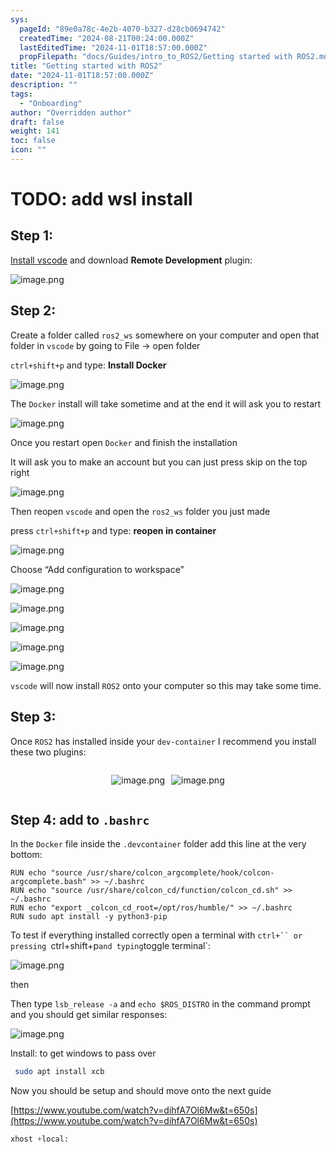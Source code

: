 ```yaml
---
sys:
  pageId: "89e0a78c-4e2b-4070-b327-d28cb0694742"
  createdTime: "2024-08-21T00:24:00.000Z"
  lastEditedTime: "2024-11-01T18:57:00.000Z"
  propFilepath: "docs/Guides/intro_to_ROS2/Getting started with ROS2.md"
title: "Getting started with ROS2"
date: "2024-11-01T18:57:00.000Z"
description: ""
tags:
  - "Onboarding"
author: "Overridden author"
draft: false
weight: 141
toc: false
icon: ""
---
```


# TODO: add wsl install

## Step 1:

[Install vscode](https://code.visualstudio.com/download) and download **Remote Development** plugin:

![image.png](https://prod-files-secure.s3.us-west-2.amazonaws.com/d518164a-d88e-44d1-a4ee-3adb3bd8bce0/efb52993-1881-4a40-b95e-6f020334f022/image.png?X-Amz-Algorithm=AWS4-HMAC-SHA256&X-Amz-Content-Sha256=UNSIGNED-PAYLOAD&X-Amz-Credential=ASIAZI2LB4665UMPLPID%2F20250313%2Fus-west-2%2Fs3%2Faws4_request&X-Amz-Date=20250313T070808Z&X-Amz-Expires=3600&X-Amz-Security-Token=IQoJb3JpZ2luX2VjEIf%2F%2F%2F%2F%2F%2F%2F%2F%2F%2FwEaCXVzLXdlc3QtMiJGMEQCIG5%2FQoMLEYLhwGI9jETDoSKWg1QCdREzEw3RHGaltBVgAiA0eLYR1PlrGSEmn2f759bgUzkNk6uLfGXP4mOQuTfU9iqIBAjQ%2F%2F%2F%2F%2F%2F%2F%2F%2F%2F8BEAAaDDYzNzQyMzE4MzgwNSIMLOqHUUxAxCYmuFRmKtwDmqBUdoP94KbP1XvuGAe1wZ6kezSzzZM48EPQZwH8b9Aoa1LhcObIKFSULw2PYJuTkkaegxyyRgGnkPonOaKLchIpfWvbg5yruxy3rp9TrERaZfl0Hq8nJcqyJWSyKSGBlp2cfljkimkfF5E01%2FSo6W%2F%2BG1QKSFdfiOfcCLa103h7%2FMve%2BG5vYk49IlmcyKpZ2gu1kY3pXm7Zzrzlz3s7qyEwP7Ba1ExUuJY9Xnlw7IagoUdzCDVoVJQD4f%2FOp1Oe7cPUQkr8nObjPU71Ycz5SOVazdNBMVBy55uS3xPD6BCmH%2BdK2Y2y%2BrPN20VW%2FkWLTBdJ1eCsH0GKXcivxPu4PegIR6uH%2FXNCAbB7kbyVi%2BFCzJ%2FFg9LlKo1Bo6Ve%2FJeAHiSd2RGNZZydsLh5DaMV3jmDDjyXyIqOdKd83SRlE8Isfi5PtOCTRpJJUcE10DCQZgB4dKQ4mylH7xYPeWme%2Blsx1%2FcLequhvMHPae3DZryP8k5QPOD9oMBZr2QhALX%2Bdo6Y5eCEYcpkkD2h1bS21IDm4akZWrhRCJ7sdSnoU%2FoefyozW8G3MIb1T0OPpYUekhoxjjzFrODD4WG8BkvaiYZ7DJ74eMRTW3d7btwvimdla2iiaxSh%2FNY7ebMwn4TKvgY6pgFeZqMVpVa4vPNWgkEjE%2BBZ%2BD1l24yJUUNMrOssSJmNKAMC8CP7IIwk%2Fvcr7S3AQe05cjH0bwMK%2BNxPldIPIWS2IHDQriby9X0kfQztZSzERAdPi2jN0y5hTxT6CmD3x5eX4Co%2FquV7c2s5U2U6ARnUrM%2B1uyXyvT6sOVSXDfc4MUMHfsWiSrpOKsVRsM2dHwN1T%2BarljcuowhFkXKFJhmu44pxWbHR&X-Amz-Signature=730c2212e0a21636c6e2f882e511e2f4cc6896bffb900eac385d92afd05a70d9&X-Amz-SignedHeaders=host&x-id=GetObject)

## Step 2:

Create a folder called `ros2_ws` somewhere on your computer and open that folder in `vscode` by going to File → open folder 

`ctrl+shift+p` and type: **Install Docker**

![image.png](https://prod-files-secure.s3.us-west-2.amazonaws.com/d518164a-d88e-44d1-a4ee-3adb3bd8bce0/2269dc0e-1cd5-47ff-bceb-c04ad9b2eab0/image.png?X-Amz-Algorithm=AWS4-HMAC-SHA256&X-Amz-Content-Sha256=UNSIGNED-PAYLOAD&X-Amz-Credential=ASIAZI2LB4665UMPLPID%2F20250313%2Fus-west-2%2Fs3%2Faws4_request&X-Amz-Date=20250313T070808Z&X-Amz-Expires=3600&X-Amz-Security-Token=IQoJb3JpZ2luX2VjEIf%2F%2F%2F%2F%2F%2F%2F%2F%2F%2FwEaCXVzLXdlc3QtMiJGMEQCIG5%2FQoMLEYLhwGI9jETDoSKWg1QCdREzEw3RHGaltBVgAiA0eLYR1PlrGSEmn2f759bgUzkNk6uLfGXP4mOQuTfU9iqIBAjQ%2F%2F%2F%2F%2F%2F%2F%2F%2F%2F8BEAAaDDYzNzQyMzE4MzgwNSIMLOqHUUxAxCYmuFRmKtwDmqBUdoP94KbP1XvuGAe1wZ6kezSzzZM48EPQZwH8b9Aoa1LhcObIKFSULw2PYJuTkkaegxyyRgGnkPonOaKLchIpfWvbg5yruxy3rp9TrERaZfl0Hq8nJcqyJWSyKSGBlp2cfljkimkfF5E01%2FSo6W%2F%2BG1QKSFdfiOfcCLa103h7%2FMve%2BG5vYk49IlmcyKpZ2gu1kY3pXm7Zzrzlz3s7qyEwP7Ba1ExUuJY9Xnlw7IagoUdzCDVoVJQD4f%2FOp1Oe7cPUQkr8nObjPU71Ycz5SOVazdNBMVBy55uS3xPD6BCmH%2BdK2Y2y%2BrPN20VW%2FkWLTBdJ1eCsH0GKXcivxPu4PegIR6uH%2FXNCAbB7kbyVi%2BFCzJ%2FFg9LlKo1Bo6Ve%2FJeAHiSd2RGNZZydsLh5DaMV3jmDDjyXyIqOdKd83SRlE8Isfi5PtOCTRpJJUcE10DCQZgB4dKQ4mylH7xYPeWme%2Blsx1%2FcLequhvMHPae3DZryP8k5QPOD9oMBZr2QhALX%2Bdo6Y5eCEYcpkkD2h1bS21IDm4akZWrhRCJ7sdSnoU%2FoefyozW8G3MIb1T0OPpYUekhoxjjzFrODD4WG8BkvaiYZ7DJ74eMRTW3d7btwvimdla2iiaxSh%2FNY7ebMwn4TKvgY6pgFeZqMVpVa4vPNWgkEjE%2BBZ%2BD1l24yJUUNMrOssSJmNKAMC8CP7IIwk%2Fvcr7S3AQe05cjH0bwMK%2BNxPldIPIWS2IHDQriby9X0kfQztZSzERAdPi2jN0y5hTxT6CmD3x5eX4Co%2FquV7c2s5U2U6ARnUrM%2B1uyXyvT6sOVSXDfc4MUMHfsWiSrpOKsVRsM2dHwN1T%2BarljcuowhFkXKFJhmu44pxWbHR&X-Amz-Signature=c87078b8fa7fa2740770bab9bcde9c27e399613f240363e9b4fe1a9ea6d71be9&X-Amz-SignedHeaders=host&x-id=GetObject)

The `Docker` install will take sometime and at the end it will ask you to restart

![image.png](https://prod-files-secure.s3.us-west-2.amazonaws.com/d518164a-d88e-44d1-a4ee-3adb3bd8bce0/ed233f78-be33-4b1f-b89c-9c346c0e961e/image.png?X-Amz-Algorithm=AWS4-HMAC-SHA256&X-Amz-Content-Sha256=UNSIGNED-PAYLOAD&X-Amz-Credential=ASIAZI2LB4665UMPLPID%2F20250313%2Fus-west-2%2Fs3%2Faws4_request&X-Amz-Date=20250313T070808Z&X-Amz-Expires=3600&X-Amz-Security-Token=IQoJb3JpZ2luX2VjEIf%2F%2F%2F%2F%2F%2F%2F%2F%2F%2FwEaCXVzLXdlc3QtMiJGMEQCIG5%2FQoMLEYLhwGI9jETDoSKWg1QCdREzEw3RHGaltBVgAiA0eLYR1PlrGSEmn2f759bgUzkNk6uLfGXP4mOQuTfU9iqIBAjQ%2F%2F%2F%2F%2F%2F%2F%2F%2F%2F8BEAAaDDYzNzQyMzE4MzgwNSIMLOqHUUxAxCYmuFRmKtwDmqBUdoP94KbP1XvuGAe1wZ6kezSzzZM48EPQZwH8b9Aoa1LhcObIKFSULw2PYJuTkkaegxyyRgGnkPonOaKLchIpfWvbg5yruxy3rp9TrERaZfl0Hq8nJcqyJWSyKSGBlp2cfljkimkfF5E01%2FSo6W%2F%2BG1QKSFdfiOfcCLa103h7%2FMve%2BG5vYk49IlmcyKpZ2gu1kY3pXm7Zzrzlz3s7qyEwP7Ba1ExUuJY9Xnlw7IagoUdzCDVoVJQD4f%2FOp1Oe7cPUQkr8nObjPU71Ycz5SOVazdNBMVBy55uS3xPD6BCmH%2BdK2Y2y%2BrPN20VW%2FkWLTBdJ1eCsH0GKXcivxPu4PegIR6uH%2FXNCAbB7kbyVi%2BFCzJ%2FFg9LlKo1Bo6Ve%2FJeAHiSd2RGNZZydsLh5DaMV3jmDDjyXyIqOdKd83SRlE8Isfi5PtOCTRpJJUcE10DCQZgB4dKQ4mylH7xYPeWme%2Blsx1%2FcLequhvMHPae3DZryP8k5QPOD9oMBZr2QhALX%2Bdo6Y5eCEYcpkkD2h1bS21IDm4akZWrhRCJ7sdSnoU%2FoefyozW8G3MIb1T0OPpYUekhoxjjzFrODD4WG8BkvaiYZ7DJ74eMRTW3d7btwvimdla2iiaxSh%2FNY7ebMwn4TKvgY6pgFeZqMVpVa4vPNWgkEjE%2BBZ%2BD1l24yJUUNMrOssSJmNKAMC8CP7IIwk%2Fvcr7S3AQe05cjH0bwMK%2BNxPldIPIWS2IHDQriby9X0kfQztZSzERAdPi2jN0y5hTxT6CmD3x5eX4Co%2FquV7c2s5U2U6ARnUrM%2B1uyXyvT6sOVSXDfc4MUMHfsWiSrpOKsVRsM2dHwN1T%2BarljcuowhFkXKFJhmu44pxWbHR&X-Amz-Signature=fe61f23bf740b3c5c671cf80e600b5f87ffa11b2f98c3f1d0e48f1d9a22ba2d0&X-Amz-SignedHeaders=host&x-id=GetObject)

Once you restart open `Docker` and finish the installation

It will ask you to make an account but you can just press skip on the top right

![image.png](https://prod-files-secure.s3.us-west-2.amazonaws.com/d518164a-d88e-44d1-a4ee-3adb3bd8bce0/21010ad9-1659-4fd9-9f59-9932a09b2a3d/image.png?X-Amz-Algorithm=AWS4-HMAC-SHA256&X-Amz-Content-Sha256=UNSIGNED-PAYLOAD&X-Amz-Credential=ASIAZI2LB4665UMPLPID%2F20250313%2Fus-west-2%2Fs3%2Faws4_request&X-Amz-Date=20250313T070808Z&X-Amz-Expires=3600&X-Amz-Security-Token=IQoJb3JpZ2luX2VjEIf%2F%2F%2F%2F%2F%2F%2F%2F%2F%2FwEaCXVzLXdlc3QtMiJGMEQCIG5%2FQoMLEYLhwGI9jETDoSKWg1QCdREzEw3RHGaltBVgAiA0eLYR1PlrGSEmn2f759bgUzkNk6uLfGXP4mOQuTfU9iqIBAjQ%2F%2F%2F%2F%2F%2F%2F%2F%2F%2F8BEAAaDDYzNzQyMzE4MzgwNSIMLOqHUUxAxCYmuFRmKtwDmqBUdoP94KbP1XvuGAe1wZ6kezSzzZM48EPQZwH8b9Aoa1LhcObIKFSULw2PYJuTkkaegxyyRgGnkPonOaKLchIpfWvbg5yruxy3rp9TrERaZfl0Hq8nJcqyJWSyKSGBlp2cfljkimkfF5E01%2FSo6W%2F%2BG1QKSFdfiOfcCLa103h7%2FMve%2BG5vYk49IlmcyKpZ2gu1kY3pXm7Zzrzlz3s7qyEwP7Ba1ExUuJY9Xnlw7IagoUdzCDVoVJQD4f%2FOp1Oe7cPUQkr8nObjPU71Ycz5SOVazdNBMVBy55uS3xPD6BCmH%2BdK2Y2y%2BrPN20VW%2FkWLTBdJ1eCsH0GKXcivxPu4PegIR6uH%2FXNCAbB7kbyVi%2BFCzJ%2FFg9LlKo1Bo6Ve%2FJeAHiSd2RGNZZydsLh5DaMV3jmDDjyXyIqOdKd83SRlE8Isfi5PtOCTRpJJUcE10DCQZgB4dKQ4mylH7xYPeWme%2Blsx1%2FcLequhvMHPae3DZryP8k5QPOD9oMBZr2QhALX%2Bdo6Y5eCEYcpkkD2h1bS21IDm4akZWrhRCJ7sdSnoU%2FoefyozW8G3MIb1T0OPpYUekhoxjjzFrODD4WG8BkvaiYZ7DJ74eMRTW3d7btwvimdla2iiaxSh%2FNY7ebMwn4TKvgY6pgFeZqMVpVa4vPNWgkEjE%2BBZ%2BD1l24yJUUNMrOssSJmNKAMC8CP7IIwk%2Fvcr7S3AQe05cjH0bwMK%2BNxPldIPIWS2IHDQriby9X0kfQztZSzERAdPi2jN0y5hTxT6CmD3x5eX4Co%2FquV7c2s5U2U6ARnUrM%2B1uyXyvT6sOVSXDfc4MUMHfsWiSrpOKsVRsM2dHwN1T%2BarljcuowhFkXKFJhmu44pxWbHR&X-Amz-Signature=65f19c71ff6ee3fa2a14dffb9ec65432e05bc771d36a5022c889d41e826aaf7c&X-Amz-SignedHeaders=host&x-id=GetObject)

Then reopen `vscode` and open the `ros2_ws` folder you just made

press `ctrl+shift+p` and type: **reopen in container**

![image.png](https://prod-files-secure.s3.us-west-2.amazonaws.com/d518164a-d88e-44d1-a4ee-3adb3bd8bce0/4e93b8c2-41ad-488c-8095-c74205196118/image.png?X-Amz-Algorithm=AWS4-HMAC-SHA256&X-Amz-Content-Sha256=UNSIGNED-PAYLOAD&X-Amz-Credential=ASIAZI2LB4665UMPLPID%2F20250313%2Fus-west-2%2Fs3%2Faws4_request&X-Amz-Date=20250313T070808Z&X-Amz-Expires=3600&X-Amz-Security-Token=IQoJb3JpZ2luX2VjEIf%2F%2F%2F%2F%2F%2F%2F%2F%2F%2FwEaCXVzLXdlc3QtMiJGMEQCIG5%2FQoMLEYLhwGI9jETDoSKWg1QCdREzEw3RHGaltBVgAiA0eLYR1PlrGSEmn2f759bgUzkNk6uLfGXP4mOQuTfU9iqIBAjQ%2F%2F%2F%2F%2F%2F%2F%2F%2F%2F8BEAAaDDYzNzQyMzE4MzgwNSIMLOqHUUxAxCYmuFRmKtwDmqBUdoP94KbP1XvuGAe1wZ6kezSzzZM48EPQZwH8b9Aoa1LhcObIKFSULw2PYJuTkkaegxyyRgGnkPonOaKLchIpfWvbg5yruxy3rp9TrERaZfl0Hq8nJcqyJWSyKSGBlp2cfljkimkfF5E01%2FSo6W%2F%2BG1QKSFdfiOfcCLa103h7%2FMve%2BG5vYk49IlmcyKpZ2gu1kY3pXm7Zzrzlz3s7qyEwP7Ba1ExUuJY9Xnlw7IagoUdzCDVoVJQD4f%2FOp1Oe7cPUQkr8nObjPU71Ycz5SOVazdNBMVBy55uS3xPD6BCmH%2BdK2Y2y%2BrPN20VW%2FkWLTBdJ1eCsH0GKXcivxPu4PegIR6uH%2FXNCAbB7kbyVi%2BFCzJ%2FFg9LlKo1Bo6Ve%2FJeAHiSd2RGNZZydsLh5DaMV3jmDDjyXyIqOdKd83SRlE8Isfi5PtOCTRpJJUcE10DCQZgB4dKQ4mylH7xYPeWme%2Blsx1%2FcLequhvMHPae3DZryP8k5QPOD9oMBZr2QhALX%2Bdo6Y5eCEYcpkkD2h1bS21IDm4akZWrhRCJ7sdSnoU%2FoefyozW8G3MIb1T0OPpYUekhoxjjzFrODD4WG8BkvaiYZ7DJ74eMRTW3d7btwvimdla2iiaxSh%2FNY7ebMwn4TKvgY6pgFeZqMVpVa4vPNWgkEjE%2BBZ%2BD1l24yJUUNMrOssSJmNKAMC8CP7IIwk%2Fvcr7S3AQe05cjH0bwMK%2BNxPldIPIWS2IHDQriby9X0kfQztZSzERAdPi2jN0y5hTxT6CmD3x5eX4Co%2FquV7c2s5U2U6ARnUrM%2B1uyXyvT6sOVSXDfc4MUMHfsWiSrpOKsVRsM2dHwN1T%2BarljcuowhFkXKFJhmu44pxWbHR&X-Amz-Signature=c9767cd367fa6caf5c09fe8c52d1e01f280b95e68616a3e6ae5e6edf8fe47776&X-Amz-SignedHeaders=host&x-id=GetObject)

Choose “Add configuration to workspace”

![image.png](https://prod-files-secure.s3.us-west-2.amazonaws.com/d518164a-d88e-44d1-a4ee-3adb3bd8bce0/9560b282-5060-4989-ba37-97e7b2c22476/image.png?X-Amz-Algorithm=AWS4-HMAC-SHA256&X-Amz-Content-Sha256=UNSIGNED-PAYLOAD&X-Amz-Credential=ASIAZI2LB4665UMPLPID%2F20250313%2Fus-west-2%2Fs3%2Faws4_request&X-Amz-Date=20250313T070808Z&X-Amz-Expires=3600&X-Amz-Security-Token=IQoJb3JpZ2luX2VjEIf%2F%2F%2F%2F%2F%2F%2F%2F%2F%2FwEaCXVzLXdlc3QtMiJGMEQCIG5%2FQoMLEYLhwGI9jETDoSKWg1QCdREzEw3RHGaltBVgAiA0eLYR1PlrGSEmn2f759bgUzkNk6uLfGXP4mOQuTfU9iqIBAjQ%2F%2F%2F%2F%2F%2F%2F%2F%2F%2F8BEAAaDDYzNzQyMzE4MzgwNSIMLOqHUUxAxCYmuFRmKtwDmqBUdoP94KbP1XvuGAe1wZ6kezSzzZM48EPQZwH8b9Aoa1LhcObIKFSULw2PYJuTkkaegxyyRgGnkPonOaKLchIpfWvbg5yruxy3rp9TrERaZfl0Hq8nJcqyJWSyKSGBlp2cfljkimkfF5E01%2FSo6W%2F%2BG1QKSFdfiOfcCLa103h7%2FMve%2BG5vYk49IlmcyKpZ2gu1kY3pXm7Zzrzlz3s7qyEwP7Ba1ExUuJY9Xnlw7IagoUdzCDVoVJQD4f%2FOp1Oe7cPUQkr8nObjPU71Ycz5SOVazdNBMVBy55uS3xPD6BCmH%2BdK2Y2y%2BrPN20VW%2FkWLTBdJ1eCsH0GKXcivxPu4PegIR6uH%2FXNCAbB7kbyVi%2BFCzJ%2FFg9LlKo1Bo6Ve%2FJeAHiSd2RGNZZydsLh5DaMV3jmDDjyXyIqOdKd83SRlE8Isfi5PtOCTRpJJUcE10DCQZgB4dKQ4mylH7xYPeWme%2Blsx1%2FcLequhvMHPae3DZryP8k5QPOD9oMBZr2QhALX%2Bdo6Y5eCEYcpkkD2h1bS21IDm4akZWrhRCJ7sdSnoU%2FoefyozW8G3MIb1T0OPpYUekhoxjjzFrODD4WG8BkvaiYZ7DJ74eMRTW3d7btwvimdla2iiaxSh%2FNY7ebMwn4TKvgY6pgFeZqMVpVa4vPNWgkEjE%2BBZ%2BD1l24yJUUNMrOssSJmNKAMC8CP7IIwk%2Fvcr7S3AQe05cjH0bwMK%2BNxPldIPIWS2IHDQriby9X0kfQztZSzERAdPi2jN0y5hTxT6CmD3x5eX4Co%2FquV7c2s5U2U6ARnUrM%2B1uyXyvT6sOVSXDfc4MUMHfsWiSrpOKsVRsM2dHwN1T%2BarljcuowhFkXKFJhmu44pxWbHR&X-Amz-Signature=cfcf79fe6a41ea263f864b7761ba97d5517c187cc4485b8b0889ceff684c7477&X-Amz-SignedHeaders=host&x-id=GetObject)

![image.png](https://prod-files-secure.s3.us-west-2.amazonaws.com/d518164a-d88e-44d1-a4ee-3adb3bd8bce0/2ee63f81-886b-48e8-a553-dc6e5eac99e4/image.png?X-Amz-Algorithm=AWS4-HMAC-SHA256&X-Amz-Content-Sha256=UNSIGNED-PAYLOAD&X-Amz-Credential=ASIAZI2LB4665UMPLPID%2F20250313%2Fus-west-2%2Fs3%2Faws4_request&X-Amz-Date=20250313T070808Z&X-Amz-Expires=3600&X-Amz-Security-Token=IQoJb3JpZ2luX2VjEIf%2F%2F%2F%2F%2F%2F%2F%2F%2F%2FwEaCXVzLXdlc3QtMiJGMEQCIG5%2FQoMLEYLhwGI9jETDoSKWg1QCdREzEw3RHGaltBVgAiA0eLYR1PlrGSEmn2f759bgUzkNk6uLfGXP4mOQuTfU9iqIBAjQ%2F%2F%2F%2F%2F%2F%2F%2F%2F%2F8BEAAaDDYzNzQyMzE4MzgwNSIMLOqHUUxAxCYmuFRmKtwDmqBUdoP94KbP1XvuGAe1wZ6kezSzzZM48EPQZwH8b9Aoa1LhcObIKFSULw2PYJuTkkaegxyyRgGnkPonOaKLchIpfWvbg5yruxy3rp9TrERaZfl0Hq8nJcqyJWSyKSGBlp2cfljkimkfF5E01%2FSo6W%2F%2BG1QKSFdfiOfcCLa103h7%2FMve%2BG5vYk49IlmcyKpZ2gu1kY3pXm7Zzrzlz3s7qyEwP7Ba1ExUuJY9Xnlw7IagoUdzCDVoVJQD4f%2FOp1Oe7cPUQkr8nObjPU71Ycz5SOVazdNBMVBy55uS3xPD6BCmH%2BdK2Y2y%2BrPN20VW%2FkWLTBdJ1eCsH0GKXcivxPu4PegIR6uH%2FXNCAbB7kbyVi%2BFCzJ%2FFg9LlKo1Bo6Ve%2FJeAHiSd2RGNZZydsLh5DaMV3jmDDjyXyIqOdKd83SRlE8Isfi5PtOCTRpJJUcE10DCQZgB4dKQ4mylH7xYPeWme%2Blsx1%2FcLequhvMHPae3DZryP8k5QPOD9oMBZr2QhALX%2Bdo6Y5eCEYcpkkD2h1bS21IDm4akZWrhRCJ7sdSnoU%2FoefyozW8G3MIb1T0OPpYUekhoxjjzFrODD4WG8BkvaiYZ7DJ74eMRTW3d7btwvimdla2iiaxSh%2FNY7ebMwn4TKvgY6pgFeZqMVpVa4vPNWgkEjE%2BBZ%2BD1l24yJUUNMrOssSJmNKAMC8CP7IIwk%2Fvcr7S3AQe05cjH0bwMK%2BNxPldIPIWS2IHDQriby9X0kfQztZSzERAdPi2jN0y5hTxT6CmD3x5eX4Co%2FquV7c2s5U2U6ARnUrM%2B1uyXyvT6sOVSXDfc4MUMHfsWiSrpOKsVRsM2dHwN1T%2BarljcuowhFkXKFJhmu44pxWbHR&X-Amz-Signature=bfe47fbe092c92cb82232d063434b7011f9b4c020ebb141c7ae0eed8f55716d4&X-Amz-SignedHeaders=host&x-id=GetObject)

![image.png](https://prod-files-secure.s3.us-west-2.amazonaws.com/d518164a-d88e-44d1-a4ee-3adb3bd8bce0/ae1580b2-b048-407e-aed9-b584224a7a04/image.png?X-Amz-Algorithm=AWS4-HMAC-SHA256&X-Amz-Content-Sha256=UNSIGNED-PAYLOAD&X-Amz-Credential=ASIAZI2LB4665UMPLPID%2F20250313%2Fus-west-2%2Fs3%2Faws4_request&X-Amz-Date=20250313T070808Z&X-Amz-Expires=3600&X-Amz-Security-Token=IQoJb3JpZ2luX2VjEIf%2F%2F%2F%2F%2F%2F%2F%2F%2F%2FwEaCXVzLXdlc3QtMiJGMEQCIG5%2FQoMLEYLhwGI9jETDoSKWg1QCdREzEw3RHGaltBVgAiA0eLYR1PlrGSEmn2f759bgUzkNk6uLfGXP4mOQuTfU9iqIBAjQ%2F%2F%2F%2F%2F%2F%2F%2F%2F%2F8BEAAaDDYzNzQyMzE4MzgwNSIMLOqHUUxAxCYmuFRmKtwDmqBUdoP94KbP1XvuGAe1wZ6kezSzzZM48EPQZwH8b9Aoa1LhcObIKFSULw2PYJuTkkaegxyyRgGnkPonOaKLchIpfWvbg5yruxy3rp9TrERaZfl0Hq8nJcqyJWSyKSGBlp2cfljkimkfF5E01%2FSo6W%2F%2BG1QKSFdfiOfcCLa103h7%2FMve%2BG5vYk49IlmcyKpZ2gu1kY3pXm7Zzrzlz3s7qyEwP7Ba1ExUuJY9Xnlw7IagoUdzCDVoVJQD4f%2FOp1Oe7cPUQkr8nObjPU71Ycz5SOVazdNBMVBy55uS3xPD6BCmH%2BdK2Y2y%2BrPN20VW%2FkWLTBdJ1eCsH0GKXcivxPu4PegIR6uH%2FXNCAbB7kbyVi%2BFCzJ%2FFg9LlKo1Bo6Ve%2FJeAHiSd2RGNZZydsLh5DaMV3jmDDjyXyIqOdKd83SRlE8Isfi5PtOCTRpJJUcE10DCQZgB4dKQ4mylH7xYPeWme%2Blsx1%2FcLequhvMHPae3DZryP8k5QPOD9oMBZr2QhALX%2Bdo6Y5eCEYcpkkD2h1bS21IDm4akZWrhRCJ7sdSnoU%2FoefyozW8G3MIb1T0OPpYUekhoxjjzFrODD4WG8BkvaiYZ7DJ74eMRTW3d7btwvimdla2iiaxSh%2FNY7ebMwn4TKvgY6pgFeZqMVpVa4vPNWgkEjE%2BBZ%2BD1l24yJUUNMrOssSJmNKAMC8CP7IIwk%2Fvcr7S3AQe05cjH0bwMK%2BNxPldIPIWS2IHDQriby9X0kfQztZSzERAdPi2jN0y5hTxT6CmD3x5eX4Co%2FquV7c2s5U2U6ARnUrM%2B1uyXyvT6sOVSXDfc4MUMHfsWiSrpOKsVRsM2dHwN1T%2BarljcuowhFkXKFJhmu44pxWbHR&X-Amz-Signature=8cf08b1dec16a78d6c5e2e5494e8fefae600d6ca1d348e7f79708e539ef1ae02&X-Amz-SignedHeaders=host&x-id=GetObject)

![image.png](https://prod-files-secure.s3.us-west-2.amazonaws.com/d518164a-d88e-44d1-a4ee-3adb3bd8bce0/53255b28-f75e-430f-b9e3-c0ac8577e42b/image.png?X-Amz-Algorithm=AWS4-HMAC-SHA256&X-Amz-Content-Sha256=UNSIGNED-PAYLOAD&X-Amz-Credential=ASIAZI2LB4665UMPLPID%2F20250313%2Fus-west-2%2Fs3%2Faws4_request&X-Amz-Date=20250313T070808Z&X-Amz-Expires=3600&X-Amz-Security-Token=IQoJb3JpZ2luX2VjEIf%2F%2F%2F%2F%2F%2F%2F%2F%2F%2FwEaCXVzLXdlc3QtMiJGMEQCIG5%2FQoMLEYLhwGI9jETDoSKWg1QCdREzEw3RHGaltBVgAiA0eLYR1PlrGSEmn2f759bgUzkNk6uLfGXP4mOQuTfU9iqIBAjQ%2F%2F%2F%2F%2F%2F%2F%2F%2F%2F8BEAAaDDYzNzQyMzE4MzgwNSIMLOqHUUxAxCYmuFRmKtwDmqBUdoP94KbP1XvuGAe1wZ6kezSzzZM48EPQZwH8b9Aoa1LhcObIKFSULw2PYJuTkkaegxyyRgGnkPonOaKLchIpfWvbg5yruxy3rp9TrERaZfl0Hq8nJcqyJWSyKSGBlp2cfljkimkfF5E01%2FSo6W%2F%2BG1QKSFdfiOfcCLa103h7%2FMve%2BG5vYk49IlmcyKpZ2gu1kY3pXm7Zzrzlz3s7qyEwP7Ba1ExUuJY9Xnlw7IagoUdzCDVoVJQD4f%2FOp1Oe7cPUQkr8nObjPU71Ycz5SOVazdNBMVBy55uS3xPD6BCmH%2BdK2Y2y%2BrPN20VW%2FkWLTBdJ1eCsH0GKXcivxPu4PegIR6uH%2FXNCAbB7kbyVi%2BFCzJ%2FFg9LlKo1Bo6Ve%2FJeAHiSd2RGNZZydsLh5DaMV3jmDDjyXyIqOdKd83SRlE8Isfi5PtOCTRpJJUcE10DCQZgB4dKQ4mylH7xYPeWme%2Blsx1%2FcLequhvMHPae3DZryP8k5QPOD9oMBZr2QhALX%2Bdo6Y5eCEYcpkkD2h1bS21IDm4akZWrhRCJ7sdSnoU%2FoefyozW8G3MIb1T0OPpYUekhoxjjzFrODD4WG8BkvaiYZ7DJ74eMRTW3d7btwvimdla2iiaxSh%2FNY7ebMwn4TKvgY6pgFeZqMVpVa4vPNWgkEjE%2BBZ%2BD1l24yJUUNMrOssSJmNKAMC8CP7IIwk%2Fvcr7S3AQe05cjH0bwMK%2BNxPldIPIWS2IHDQriby9X0kfQztZSzERAdPi2jN0y5hTxT6CmD3x5eX4Co%2FquV7c2s5U2U6ARnUrM%2B1uyXyvT6sOVSXDfc4MUMHfsWiSrpOKsVRsM2dHwN1T%2BarljcuowhFkXKFJhmu44pxWbHR&X-Amz-Signature=f281e2cf0c1e75940eaa65742bed5898a2e215e50fe643332f8b40051236c43b&X-Amz-SignedHeaders=host&x-id=GetObject)

![image.png](https://prod-files-secure.s3.us-west-2.amazonaws.com/d518164a-d88e-44d1-a4ee-3adb3bd8bce0/7c562767-5af9-4ffb-97d1-327bcdf4ee00/image.png?X-Amz-Algorithm=AWS4-HMAC-SHA256&X-Amz-Content-Sha256=UNSIGNED-PAYLOAD&X-Amz-Credential=ASIAZI2LB4665UMPLPID%2F20250313%2Fus-west-2%2Fs3%2Faws4_request&X-Amz-Date=20250313T070808Z&X-Amz-Expires=3600&X-Amz-Security-Token=IQoJb3JpZ2luX2VjEIf%2F%2F%2F%2F%2F%2F%2F%2F%2F%2FwEaCXVzLXdlc3QtMiJGMEQCIG5%2FQoMLEYLhwGI9jETDoSKWg1QCdREzEw3RHGaltBVgAiA0eLYR1PlrGSEmn2f759bgUzkNk6uLfGXP4mOQuTfU9iqIBAjQ%2F%2F%2F%2F%2F%2F%2F%2F%2F%2F8BEAAaDDYzNzQyMzE4MzgwNSIMLOqHUUxAxCYmuFRmKtwDmqBUdoP94KbP1XvuGAe1wZ6kezSzzZM48EPQZwH8b9Aoa1LhcObIKFSULw2PYJuTkkaegxyyRgGnkPonOaKLchIpfWvbg5yruxy3rp9TrERaZfl0Hq8nJcqyJWSyKSGBlp2cfljkimkfF5E01%2FSo6W%2F%2BG1QKSFdfiOfcCLa103h7%2FMve%2BG5vYk49IlmcyKpZ2gu1kY3pXm7Zzrzlz3s7qyEwP7Ba1ExUuJY9Xnlw7IagoUdzCDVoVJQD4f%2FOp1Oe7cPUQkr8nObjPU71Ycz5SOVazdNBMVBy55uS3xPD6BCmH%2BdK2Y2y%2BrPN20VW%2FkWLTBdJ1eCsH0GKXcivxPu4PegIR6uH%2FXNCAbB7kbyVi%2BFCzJ%2FFg9LlKo1Bo6Ve%2FJeAHiSd2RGNZZydsLh5DaMV3jmDDjyXyIqOdKd83SRlE8Isfi5PtOCTRpJJUcE10DCQZgB4dKQ4mylH7xYPeWme%2Blsx1%2FcLequhvMHPae3DZryP8k5QPOD9oMBZr2QhALX%2Bdo6Y5eCEYcpkkD2h1bS21IDm4akZWrhRCJ7sdSnoU%2FoefyozW8G3MIb1T0OPpYUekhoxjjzFrODD4WG8BkvaiYZ7DJ74eMRTW3d7btwvimdla2iiaxSh%2FNY7ebMwn4TKvgY6pgFeZqMVpVa4vPNWgkEjE%2BBZ%2BD1l24yJUUNMrOssSJmNKAMC8CP7IIwk%2Fvcr7S3AQe05cjH0bwMK%2BNxPldIPIWS2IHDQriby9X0kfQztZSzERAdPi2jN0y5hTxT6CmD3x5eX4Co%2FquV7c2s5U2U6ARnUrM%2B1uyXyvT6sOVSXDfc4MUMHfsWiSrpOKsVRsM2dHwN1T%2BarljcuowhFkXKFJhmu44pxWbHR&X-Amz-Signature=dc404cd314a878724ad4023d575575751c4581b9f35bb79a25b7d6bcfa8795ed&X-Amz-SignedHeaders=host&x-id=GetObject)

`vscode` will now install `ROS2` onto your computer so this may take some time.

## Step 3:

Once `ROS2` has installed inside your `dev-container` I recommend you install these two plugins:

<div style="display: flex;flex-direction: row; column-gap:10px; max-width: 630px;justify-content: center;">
<div>

![image.png](https://prod-files-secure.s3.us-west-2.amazonaws.com/d518164a-d88e-44d1-a4ee-3adb3bd8bce0/3fc3d550-5a54-4ba1-ba6b-faa01cdb7369/image.png?X-Amz-Algorithm=AWS4-HMAC-SHA256&X-Amz-Content-Sha256=UNSIGNED-PAYLOAD&X-Amz-Credential=ASIAZI2LB4664WBQ57VJ%2F20250313%2Fus-west-2%2Fs3%2Faws4_request&X-Amz-Date=20250313T070813Z&X-Amz-Expires=3600&X-Amz-Security-Token=IQoJb3JpZ2luX2VjEIf%2F%2F%2F%2F%2F%2F%2F%2F%2F%2FwEaCXVzLXdlc3QtMiJIMEYCIQCyjmsnaTDn0PDYZOlleAYmwHmjtjZylQA4suNvZGnTlQIhAOWg3CTmSQ3%2F6yltXBM8gJ1NZT79kz%2FEQWf0shk4fXiwKogECND%2F%2F%2F%2F%2F%2F%2F%2F%2F%2FwEQABoMNjM3NDIzMTgzODA1IgxHH7CtD9EMF%2FUwZ2gq3ANXy979sdsWWwDD0uBGppdxEa%2Fu2rco9Y2vW9LjPIiSXc%2FnoRxlPhG5DHR1C72ARsDxN8pGIjepSHa306j9DyybWCglBIhHQMI3Cqj5nf448DExrFYTLp2OFSAWku7GQZCkrW4dYj9l76gaArgBNyF6vqpU1zYtiT8mEdYp25er3Ck%2FkoEzVpc%2FI59YsB8%2BH9HPDxxkBUceVNg0l9AB5NTiE1NkWaLNCrcddn2damCysT%2FBMOFSetlosFseG52BWXCpfLTpo3O8vXBXz%2BhILE7gDQEHMBLWgb%2BQNOIVtnV9R8StKvcjs3zMQbLApPN%2F%2By2WVBO8CwSDSJZ5Gvn%2B2Q2lI6AjOHPFXtfcZUE%2FJDArEUHP6Qy%2FQYwr6zMH%2Bex4RQf2l1ihXdWa4jbEuzReWMfSZv8sIYTTK2ElmJU5997B1scdsCMk9EFA3pvUsuFjetgB1AbmKDh%2BH6C5ODUXDORwFpZCM0DVK1KGDMnjCBsXzszHJRaNS1pb8Gxduc3nWqBzK2RO4lTqas71ipQA94B%2F0zvcABu6e9oIQtIud59xRe3iINls%2BBOtTGene1Ja6caZoQ0DFHq4BZgnhWhWzRTJrpdk7I6yxgjyQfYGrbiOAZycdF7XH%2F%2BHl%2BZ6UDCFhcq%2BBjqkAciQlrAqLKrWTeccSgyIlUkIiCR2s7e7DAtuIjuEg1E2uPWhQkbGjG8C26R9a9O6197TviHsewql12Du32hf09htOvBo5FwVq35Cb58cR4H5XyxYebe6iqQhGQOgRgm2sm5EqxOYBSZnrtPN53xYlps7fEaFloMzxIcnT65mM9OlF%2BA5%2BXeyf0zaiYyLgkWecAw8tX6asWFkWd22CgSN7W3AdQ45&X-Amz-Signature=09caa718f76f5e6918a6a97c0f62cd601e929fe746bd2b1d600881d6a6451ae4&X-Amz-SignedHeaders=host&x-id=GetObject)

</div>
<div>

![image.png](https://prod-files-secure.s3.us-west-2.amazonaws.com/d518164a-d88e-44d1-a4ee-3adb3bd8bce0/d994cc66-13c2-4093-a5a3-f84cf4601a82/image.png?X-Amz-Algorithm=AWS4-HMAC-SHA256&X-Amz-Content-Sha256=UNSIGNED-PAYLOAD&X-Amz-Credential=ASIAZI2LB466SEKPWXTQ%2F20250313%2Fus-west-2%2Fs3%2Faws4_request&X-Amz-Date=20250313T070814Z&X-Amz-Expires=3600&X-Amz-Security-Token=IQoJb3JpZ2luX2VjEIf%2F%2F%2F%2F%2F%2F%2F%2F%2F%2FwEaCXVzLXdlc3QtMiJHMEUCIFre8r4lAXLCAiEHTUet%2F2klYEYKEckZ%2BIvvsQkMUcVDAiEAjKnfO5iLOYPgsPXAlRLkU628lmpQfsg8GCmbdNU%2B%2BXMqiAQI0P%2F%2F%2F%2F%2F%2F%2F%2F%2F%2FARAAGgw2Mzc0MjMxODM4MDUiDOB%2FwAiWaYboKw06CCrcA8InbIH8Pd3kkdVaBep60PphLUEI2PO5mg5T7w%2Fzb47oeMqznsmIlHUQ91QZfHFUv4nyTNLDJ2qdbWhd8JujfaRQXk8BeZXovd7%2FIe3y%2BNwVcYA79dH4tsjIIHrmTYAHuidn%2FNo3xKlJx3V%2B1N9BEa4b4sbdg%2FmtyHVtdCetOG%2BSaDX9o8%2Bzo5qngpKczEqYrSCfPegRqBb0ugrY1Z%2FIBW5RY8OJzI4X893fqZfI95TH6JlHkuzcRtPtQevlXuCeXPHFUiSY3zE7OAfrRevvJ74n1LyJUYHnPt91USjU5BgreYFw3RMJmQ1XUzzfZVqghWf%2FX%2BFRmBICLYsY6iApSD0x5WJzGyMRPQ33x5W3T88fg%2BPR9iog%2BLZGaQYKEgfo0ngvQiQMXBi3Jhxzw154NiDGHMHCH7ofVtIV9fy1XVIYH56BydQXWxb8pHoE23iHrkDotxS77BuzmXU5BHsyZRWC8ZMhsR3Kwab5oKJbG%2F6iGC0cJqbVabttVypFvywZZTtqMVSjqFdLsSPgK32Klp8OIjdm0oLYPcqLCmwmIbegbaIKOSAm9CwfZb5COPARFIMVF%2FC%2BnfnJYCDOYxHYjwjNdxFLpPif0vNfxmW%2FbyGi5zB5zxoKGGU14quXMISFyr4GOqUB89d0L%2B0CFovdstv0KQSTAd%2FQ75OlgFHiZevuRkEmYKQ7s1GdHinvj1by4tuNODM3JOEbVHcYTHl6W%2F009Fx3J62VaTx4QwqePMLVq4GmH%2BRbEQFG3HLt8PCmrVO69U3DfVxevDRlKl9g%2BSpBlqa9RKhaGxmXjZzk5f%2F8xH3RA%2F61cz5%2Fy1xHxnvI9kzuptnpU4h12DBqPqKZkrASJj3DIBg7nAWK&X-Amz-Signature=ad0b13f2233ec9aaa3a5dde90b350afe885e2e57dfdce9056b21450f7d7bb8b9&X-Amz-SignedHeaders=host&x-id=GetObject)

</div>
</div>

## Step 4: add to `.bashrc`

In the `Docker` file inside the `.devcontainer` folder add this line at the very bottom: 

```docker
RUN echo "source /usr/share/colcon_argcomplete/hook/colcon-argcomplete.bash" >> ~/.bashrc
RUN echo "source /usr/share/colcon_cd/function/colcon_cd.sh" >> ~/.bashrc
RUN echo "export _colcon_cd_root=/opt/ros/humble/" >> ~/.bashrc
RUN sudo apt install -y python3-pip 
```

To test if everything installed correctly open a terminal with `ctrl+`` or pressing `ctrl+shift+p` and typing `toggle terminal`:

![image.png](https://prod-files-secure.s3.us-west-2.amazonaws.com/d518164a-d88e-44d1-a4ee-3adb3bd8bce0/6a4943d8-b04e-4c02-9a58-775f3384d1a5/image.png?X-Amz-Algorithm=AWS4-HMAC-SHA256&X-Amz-Content-Sha256=UNSIGNED-PAYLOAD&X-Amz-Credential=ASIAZI2LB4665UMPLPID%2F20250313%2Fus-west-2%2Fs3%2Faws4_request&X-Amz-Date=20250313T070808Z&X-Amz-Expires=3600&X-Amz-Security-Token=IQoJb3JpZ2luX2VjEIf%2F%2F%2F%2F%2F%2F%2F%2F%2F%2FwEaCXVzLXdlc3QtMiJGMEQCIG5%2FQoMLEYLhwGI9jETDoSKWg1QCdREzEw3RHGaltBVgAiA0eLYR1PlrGSEmn2f759bgUzkNk6uLfGXP4mOQuTfU9iqIBAjQ%2F%2F%2F%2F%2F%2F%2F%2F%2F%2F8BEAAaDDYzNzQyMzE4MzgwNSIMLOqHUUxAxCYmuFRmKtwDmqBUdoP94KbP1XvuGAe1wZ6kezSzzZM48EPQZwH8b9Aoa1LhcObIKFSULw2PYJuTkkaegxyyRgGnkPonOaKLchIpfWvbg5yruxy3rp9TrERaZfl0Hq8nJcqyJWSyKSGBlp2cfljkimkfF5E01%2FSo6W%2F%2BG1QKSFdfiOfcCLa103h7%2FMve%2BG5vYk49IlmcyKpZ2gu1kY3pXm7Zzrzlz3s7qyEwP7Ba1ExUuJY9Xnlw7IagoUdzCDVoVJQD4f%2FOp1Oe7cPUQkr8nObjPU71Ycz5SOVazdNBMVBy55uS3xPD6BCmH%2BdK2Y2y%2BrPN20VW%2FkWLTBdJ1eCsH0GKXcivxPu4PegIR6uH%2FXNCAbB7kbyVi%2BFCzJ%2FFg9LlKo1Bo6Ve%2FJeAHiSd2RGNZZydsLh5DaMV3jmDDjyXyIqOdKd83SRlE8Isfi5PtOCTRpJJUcE10DCQZgB4dKQ4mylH7xYPeWme%2Blsx1%2FcLequhvMHPae3DZryP8k5QPOD9oMBZr2QhALX%2Bdo6Y5eCEYcpkkD2h1bS21IDm4akZWrhRCJ7sdSnoU%2FoefyozW8G3MIb1T0OPpYUekhoxjjzFrODD4WG8BkvaiYZ7DJ74eMRTW3d7btwvimdla2iiaxSh%2FNY7ebMwn4TKvgY6pgFeZqMVpVa4vPNWgkEjE%2BBZ%2BD1l24yJUUNMrOssSJmNKAMC8CP7IIwk%2Fvcr7S3AQe05cjH0bwMK%2BNxPldIPIWS2IHDQriby9X0kfQztZSzERAdPi2jN0y5hTxT6CmD3x5eX4Co%2FquV7c2s5U2U6ARnUrM%2B1uyXyvT6sOVSXDfc4MUMHfsWiSrpOKsVRsM2dHwN1T%2BarljcuowhFkXKFJhmu44pxWbHR&X-Amz-Signature=f93e64db8bc6f4ee2e6da9b25ccdb8d9ad1867dd508b4477a81f719934047a3a&X-Amz-SignedHeaders=host&x-id=GetObject)

then 

Then type `lsb_release -a` and `echo $ROS_DISTRO` in the command prompt and you should get similar responses:

![image.png](https://prod-files-secure.s3.us-west-2.amazonaws.com/d518164a-d88e-44d1-a4ee-3adb3bd8bce0/3e635dec-a805-4e85-8b9e-d000e5b71a4e/image.png?X-Amz-Algorithm=AWS4-HMAC-SHA256&X-Amz-Content-Sha256=UNSIGNED-PAYLOAD&X-Amz-Credential=ASIAZI2LB4665UMPLPID%2F20250313%2Fus-west-2%2Fs3%2Faws4_request&X-Amz-Date=20250313T070808Z&X-Amz-Expires=3600&X-Amz-Security-Token=IQoJb3JpZ2luX2VjEIf%2F%2F%2F%2F%2F%2F%2F%2F%2F%2FwEaCXVzLXdlc3QtMiJGMEQCIG5%2FQoMLEYLhwGI9jETDoSKWg1QCdREzEw3RHGaltBVgAiA0eLYR1PlrGSEmn2f759bgUzkNk6uLfGXP4mOQuTfU9iqIBAjQ%2F%2F%2F%2F%2F%2F%2F%2F%2F%2F8BEAAaDDYzNzQyMzE4MzgwNSIMLOqHUUxAxCYmuFRmKtwDmqBUdoP94KbP1XvuGAe1wZ6kezSzzZM48EPQZwH8b9Aoa1LhcObIKFSULw2PYJuTkkaegxyyRgGnkPonOaKLchIpfWvbg5yruxy3rp9TrERaZfl0Hq8nJcqyJWSyKSGBlp2cfljkimkfF5E01%2FSo6W%2F%2BG1QKSFdfiOfcCLa103h7%2FMve%2BG5vYk49IlmcyKpZ2gu1kY3pXm7Zzrzlz3s7qyEwP7Ba1ExUuJY9Xnlw7IagoUdzCDVoVJQD4f%2FOp1Oe7cPUQkr8nObjPU71Ycz5SOVazdNBMVBy55uS3xPD6BCmH%2BdK2Y2y%2BrPN20VW%2FkWLTBdJ1eCsH0GKXcivxPu4PegIR6uH%2FXNCAbB7kbyVi%2BFCzJ%2FFg9LlKo1Bo6Ve%2FJeAHiSd2RGNZZydsLh5DaMV3jmDDjyXyIqOdKd83SRlE8Isfi5PtOCTRpJJUcE10DCQZgB4dKQ4mylH7xYPeWme%2Blsx1%2FcLequhvMHPae3DZryP8k5QPOD9oMBZr2QhALX%2Bdo6Y5eCEYcpkkD2h1bS21IDm4akZWrhRCJ7sdSnoU%2FoefyozW8G3MIb1T0OPpYUekhoxjjzFrODD4WG8BkvaiYZ7DJ74eMRTW3d7btwvimdla2iiaxSh%2FNY7ebMwn4TKvgY6pgFeZqMVpVa4vPNWgkEjE%2BBZ%2BD1l24yJUUNMrOssSJmNKAMC8CP7IIwk%2Fvcr7S3AQe05cjH0bwMK%2BNxPldIPIWS2IHDQriby9X0kfQztZSzERAdPi2jN0y5hTxT6CmD3x5eX4Co%2FquV7c2s5U2U6ARnUrM%2B1uyXyvT6sOVSXDfc4MUMHfsWiSrpOKsVRsM2dHwN1T%2BarljcuowhFkXKFJhmu44pxWbHR&X-Amz-Signature=ff25f9796624865bc0876567e81781e01e3f2b1acf1ab0a86f35055d20ae1121&X-Amz-SignedHeaders=host&x-id=GetObject)

Install:  to get windows to pass over

```bash
 sudo apt install xcb
```

Now you should be setup and should move onto the next guide 

[https://www.youtube.com/watch?v=dihfA7Ol6Mw&t=650s](https://www.youtube.com/watch?v=dihfA7Ol6Mw&t=650s)

```python
xhost +local:
```
